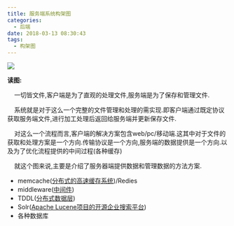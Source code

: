```yaml
---
title: 服务端系统构架图
categories:
  - 后端
date: 2018-03-13 08:30:43
tags:
  - 构架图
---
```


![](http://gumx.top/wp-content/uploads/2018/03/34E7E608-C845-4E35-87B2-AB93D5A7180B-300x257.png)

**读图:**

    一切皆文件,客户端是为了直观的处理文件,服务端是为了保存和管理文件.

    系统就是对于这么一个完整的文件管理和处理的需实现.即客户端通过既定协议获取服务端文件,进行加工处理后返回给服务端并更新保存文件.

    对这么一个流程而言,客户端的解决方案包含web/pc/移动端.这其中对于文件的获取和处理方案是一个方向.传输协议是一个方向,服务端的数据提供是一个方向.以及为了优化流程提供的中间过程(各种缓存)

    就这个图来说,主要是介绍了服务器端提供数据和管理数据的方法方案.

*   memcache([分布式的高速缓存系统](https://zh.wikipedia.org/wiki/Memcached))/Redies
*   middleware([中间件](https://zh.wikipedia.org/wiki/%E4%B8%AD%E9%97%B4%E4%BB%B6))
*   TDDL([分布式数据层](http://www.oschina.net/p/tddl?fromerr=DBuZgpZJ))
*   Solr([Apache Lucene项目的开源企业搜索平台](https://zh.wikipedia.org/wiki/Solr))
*   各种数据库